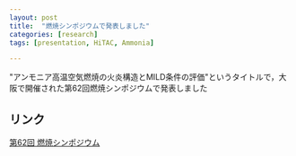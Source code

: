 ```yaml
---
layout: post
title:  "燃焼シンポジウムで発表しました"
categories: [research]
tags: [presentation, HiTAC, Ammonia]

---
```


"アンモニア高温空気燃焼の火炎構造とMILD条件の評価"というタイトルで，大阪で開催された第62回燃焼シンポジウムで発表しました

## リンク

[第62回 燃焼シンポジウム](https://combustionsociety.jp/sympo62/index.html)
